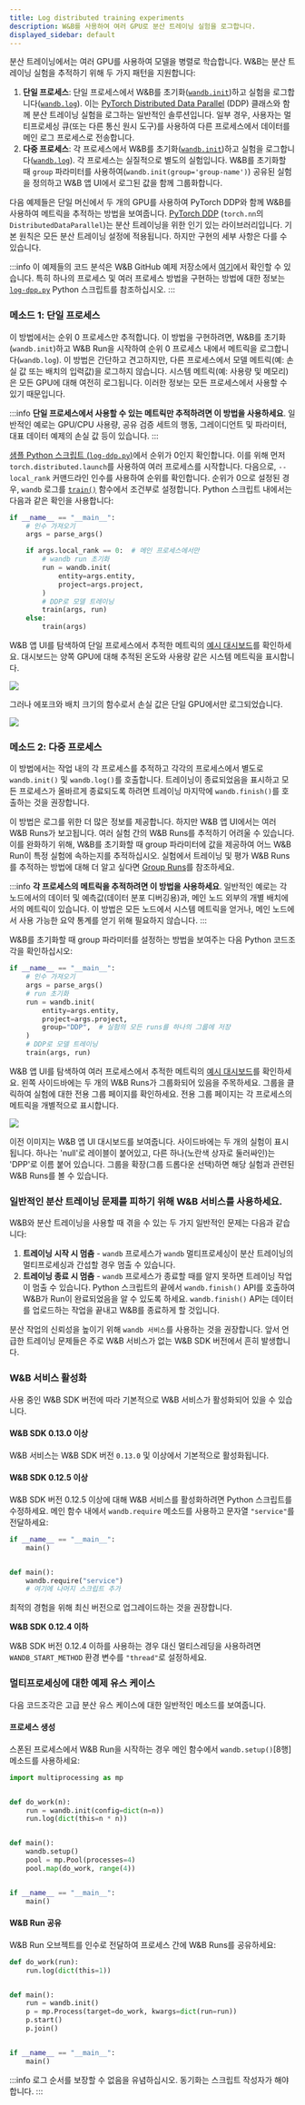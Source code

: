 ```yaml
---
title: Log distributed training experiments
description: W&B를 사용하여 여러 GPU로 분산 트레이닝 실험을 로그합니다.
displayed_sidebar: default
---
```


분산 트레이닝에서는 여러 GPU를 사용하여 모델을 병렬로 학습합니다. W&B는 분산 트레이닝 실험을 추적하기 위해 두 가지 패턴을 지원합니다:

1. **단일 프로세스**: 단일 프로세스에서 W&B를 초기화([`wandb.init`](../../../ref//python/init.md))하고 실험을 로그합니다([`wandb.log`](../../../ref//python/log.md)). 이는 [PyTorch Distributed Data Parallel](https://pytorch.org/docs/stable/generated/torch.nn.parallel.DistributedDataParallel.html#torch.nn.parallel.DistributedDataParallel) (DDP) 클래스와 함께 분산 트레이닝 실험을 로그하는 일반적인 솔루션입니다. 일부 경우, 사용자는 멀티프로세싱 큐(또는 다른 통신 원시 도구)를 사용하여 다른 프로세스에서 데이터를 메인 로그 프로세스로 전송합니다.
2. **다중 프로세스**: 각 프로세스에서 W&B를 초기화([`wandb.init`](../../../ref//python/init.md))하고 실험을 로그합니다([`wandb.log`](../../../ref//python/log.md)). 각 프로세스는 실질적으로 별도의 실험입니다. W&B를 초기화할 때 `group` 파라미터를 사용하여(`wandb.init(group='group-name')`) 공유된 실험을 정의하고 W&B 앱 UI에서 로그된 값을 함께 그룹화합니다.

다음 예제들은 단일 머신에서 두 개의 GPU를 사용하여 PyTorch DDP와 함께 W&B를 사용하여 메트릭을 추적하는 방법을 보여줍니다. [PyTorch DDP](https://pytorch.org/tutorials/intermediate/ddp_tutorial.html) (`torch.nn`의 `DistributedDataParallel`)는 분산 트레이닝을 위한 인기 있는 라이브러리입니다. 기본 원칙은 모든 분산 트레이닝 설정에 적용됩니다. 하지만 구현의 세부 사항은 다를 수 있습니다.

:::info
이 예제들의 코드 분석은 W&B GitHub 예제 저장소에서 [여기](https://github.com/wandb/examples/tree/master/examples/pytorch/pytorch-ddp)에서 확인할 수 있습니다. 특히 하나의 프로세스 및 여러 프로세스 방법을 구현하는 방법에 대한 정보는 [`log-dpp.py`](https://github.com/wandb/examples/blob/master/examples/pytorch/pytorch-ddp/log-ddp.py) Python 스크립트를 참조하십시오.
:::

### 메소드 1: 단일 프로세스

이 방법에서는 순위 0 프로세스만 추적합니다. 이 방법을 구현하려면, W&B를 초기화(`wandb.init`)하고 W&B Run을 시작하여 순위 0 프로세스 내에서 메트릭을 로그합니다(`wandb.log`). 이 방법은 간단하고 견고하지만, 다른 프로세스에서 모델 메트릭(예: 손실 값 또는 배치의 입력값)을 로그하지 않습니다. 시스템 메트릭(예: 사용량 및 메모리)은 모든 GPU에 대해 여전히 로그됩니다. 이러한 정보는 모든 프로세스에서 사용할 수 있기 때문입니다.

:::info
**단일 프로세스에서 사용할 수 있는 메트릭만 추적하려면 이 방법을 사용하세요**. 일반적인 예로는 GPU/CPU 사용량, 공유 검증 세트의 행동, 그레이디언트 및 파라미터, 대표 데이터 예제의 손실 값 등이 있습니다.
:::

[샘플 Python 스크립트 (`log-ddp.py`)](https://github.com/wandb/examples/blob/master/examples/pytorch/pytorch-ddp/log-ddp.py)에서 순위가 0인지 확인합니다. 이를 위해 먼저 `torch.distributed.launch`를 사용하여 여러 프로세스를 시작합니다. 다음으로, `--local_rank` 커맨드라인 인수를 사용하여 순위를 확인합니다. 순위가 0으로 설정된 경우, `wandb` 로그를 [`train()`](https://github.com/wandb/examples/blob/master/examples/pytorch/pytorch-ddp/log-ddp.py#L24) 함수에서 조건부로 설정합니다. Python 스크립트 내에서는 다음과 같은 확인을 사용합니다:

```python showLineNumbers
if __name__ == "__main__":
    # 인수 가져오기
    args = parse_args()

    if args.local_rank == 0:  # 메인 프로세스에서만
        # wandb run 초기화
        run = wandb.init(
            entity=args.entity,
            project=args.project,
        )
        # DDP로 모델 트레이닝
        train(args, run)
    else:
        train(args)
```

W&B 앱 UI를 탐색하여 단일 프로세스에서 추적한 메트릭의 [예시 대시보드](https://wandb.ai/ayush-thakur/DDP/runs/1s56u3hc/system)를 확인하세요. 대시보드는 양쪽 GPU에 대해 추적된 온도와 사용량 같은 시스템 메트릭을 표시합니다.

![](/images/track/distributed_training_method1.png)

그러나 에포크와 배치 크기의 함수로서 손실 값은 단일 GPU에서만 로그되었습니다.

![](/images/experiments/loss_function_single_gpu.png)

### 메소드 2: 다중 프로세스

이 방법에서는 작업 내의 각 프로세스를 추적하고 각각의 프로세스에서 별도로 `wandb.init()` 및 `wandb.log()`를 호출합니다. 트레이닝이 종료되었음을 표시하고 모든 프로세스가 올바르게 종료되도록 하려면 트레이닝 마지막에 `wandb.finish()`를 호출하는 것을 권장합니다.

이 방법은 로그를 위한 더 많은 정보를 제공합니다. 하지만 W&B 앱 UI에서는 여러 W&B Runs가 보고됩니다. 여러 실험 간의 W&B Runs를 추적하기 어려울 수 있습니다. 이를 완화하기 위해, W&B를 초기화할 때 group 파라미터에 값을 제공하여 어느 W&B Run이 특정 실험에 속하는지를 추적하십시오. 실험에서 트레이닝 및 평가 W&B Runs를 추적하는 방법에 대해 더 알고 싶다면 [Group Runs](../../runs/grouping.md)를 참조하세요.

:::info
**각 프로세스의 메트릭을 추적하려면 이 방법을 사용하세요**. 일반적인 예로는 각 노드에서의 데이터 및 예측값(데이터 분포 디버깅용)과, 메인 노드 외부의 개별 배치에서의 메트릭이 있습니다. 이 방법은 모든 노드에서 시스템 메트릭을 얻거나, 메인 노드에서 사용 가능한 요약 통계를 얻기 위해 필요하지 않습니다.
:::

W&B를 초기화할 때 group 파라미터를 설정하는 방법을 보여주는 다음 Python 코드조각을 확인하십시오:

```python
if __name__ == "__main__":
    # 인수 가져오기
    args = parse_args()
    # run 초기화
    run = wandb.init(
        entity=args.entity,
        project=args.project,
        group="DDP",  # 실험의 모든 runs를 하나의 그룹에 저장
    )
    # DDP로 모델 트레이닝
    train(args, run)
```

W&B 앱 UI를 탐색하여 여러 프로세스에서 추적한 메트릭의 [예시 대시보드](https://wandb.ai/ayush-thakur/DDP?workspace=user-noahluna)를 확인하세요. 왼쪽 사이드바에는 두 개의 W&B Runs가 그룹화되어 있음을 주목하세요. 그룹을 클릭하여 실험에 대한 전용 그룹 페이지를 확인하세요. 전용 그룹 페이지는 각 프로세스의 메트릭을 개별적으로 표시합니다.

![](/images/experiments/dashboard_grouped_runs.png)

이전 이미지는 W&B 앱 UI 대시보드를 보여줍니다. 사이드바에는 두 개의 실험이 표시됩니다. 하나는 'null'로 레이블이 붙어있고, 다른 하나(노란색 상자로 둘러싸인)는 'DPP'로 이름 붙어 있습니다. 그룹을 확장(그룹 드롭다운 선택)하면 해당 실험과 관련된 W&B Runs를 볼 수 있습니다.

### 일반적인 분산 트레이닝 문제를 피하기 위해 W&B 서비스를 사용하세요.

W&B와 분산 트레이닝을 사용할 때 겪을 수 있는 두 가지 일반적인 문제는 다음과 같습니다:

1. **트레이닝 시작 시 멈춤** - `wandb` 프로세스가 `wandb` 멀티프로세싱이 분산 트레이닝의 멀티프로세싱과 간섭할 경우 멈출 수 있습니다.
2. **트레이닝 종료 시 멈춤** - `wandb` 프로세스가 종료할 때를 알지 못하면 트레이닝 작업이 멈출 수 있습니다. Python 스크립트의 끝에서 `wandb.finish()` API를 호출하여 W&B가 Run이 완료되었음을 알 수 있도록 하세요. `wandb.finish()` API는 데이터를 업로드하는 작업을 끝내고 W&B를 종료하게 할 것입니다.

분산 작업의 신뢰성을 높이기 위해 `wandb 서비스`를 사용하는 것을 권장합니다. 앞서 언급한 트레이닝 문제들은 주로 W&B 서비스가 없는 W&B SDK 버전에서 흔히 발생합니다.

### W&B 서비스 활성화

사용 중인 W&B SDK 버전에 따라 기본적으로 W&B 서비스가 활성화되어 있을 수 있습니다.

#### W&B SDK 0.13.0 이상

W&B 서비스는 W&B SDK 버전 `0.13.0` 및 이상에서 기본적으로 활성화됩니다.

#### W&B SDK 0.12.5 이상

W&B SDK 버전 0.12.5 이상에 대해 W&B 서비스를 활성화하려면 Python 스크립트를 수정하세요. 메인 함수 내에서 `wandb.require` 메소드를 사용하고 문자열 `"service"`를 전달하세요:

```python
if __name__ == "__main__":
    main()


def main():
    wandb.require("service")
    # 여기에 나머지 스크립트 추가
```

최적의 경험을 위해 최신 버전으로 업그레이드하는 것을 권장합니다.

**W&B SDK 0.12.4 이하**

W&B SDK 버전 0.12.4 이하를 사용하는 경우 대신 멀티스레딩을 사용하려면 `WANDB_START_METHOD` 환경 변수를 `"thread"`로 설정하세요.

### 멀티프로세싱에 대한 예제 유스 케이스

다음 코드조각은 고급 분산 유스 케이스에 대한 일반적인 메소드를 보여줍니다.

#### 프로세스 생성

스폰된 프로세스에서 W&B Run을 시작하는 경우 메인 함수에서 `wandb.setup()`[8행] 메소드를 사용하세요:

```python showLineNumbers
import multiprocessing as mp


def do_work(n):
    run = wandb.init(config=dict(n=n))
    run.log(dict(this=n * n))


def main():
    wandb.setup()
    pool = mp.Pool(processes=4)
    pool.map(do_work, range(4))


if __name__ == "__main__":
    main()
```

#### W&B Run 공유

W&B Run 오브젝트를 인수로 전달하여 프로세스 간에 W&B Runs를 공유하세요:

```python showLineNumbers
def do_work(run):
    run.log(dict(this=1))


def main():
    run = wandb.init()
    p = mp.Process(target=do_work, kwargs=dict(run=run))
    p.start()
    p.join()


if __name__ == "__main__":
    main()
```

:::info
로그 순서를 보장할 수 없음을 유념하십시오. 동기화는 스크립트 작성자가 해야 합니다.
:::